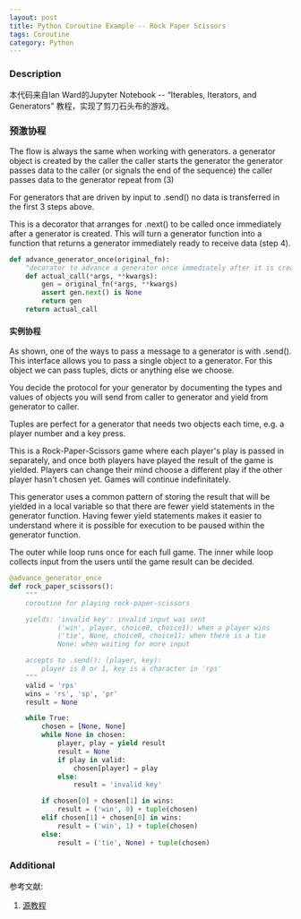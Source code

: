 ```yaml
---
layout: post
title: Python Coroutine Example -- Rock Paper Scissors
tags: Coroutine
category: Python
---
```



### Description
本代码来自Ian Ward的Jupyter Notebook -- “Iterables, Iterators, and Generators” 教程，实现了剪刀石头布的游戏。

### 预激协程
The flow is always the same when working with generators.
a generator object is created by the caller
the caller starts the generator
the generator passes data to the caller (or signals the end of the sequence)
the caller passes data to the generator
repeat from (3)

For generators that are driven by input to .send() no data is transferred in the first 3 steps above.

This is a decorator that arranges for .next() to be called once immediately after a generator is created. This will turn a generator function into a function that returns a generator immediately ready to receive data (step 4).

```python
def advance_generator_once(original_fn):
    "decorator to advance a generator once immediately after it is created"
    def actual_call(*args, **kwargs):
        gen = original_fn(*args, **kwargs)
        assert gen.next() is None
        return gen
    return actual_call
```

#### 实例协程
As shown, one of the ways to pass a message to a generator is with .send(). This interface allows you to pass a single object to a generator. For this object we can pass tuples, dicts or anything else we choose.

You decide the protocol for your generator by documenting the types and values of objects you will send from caller to generator and yield from generator to caller.

Tuples are perfect for a generator that needs two objects each time, e.g. a player number and a key press.

This is a Rock-Paper-Scissors game where each player's play is passed in separately, and once both players have played the result of the game is yielded. Players can change their mind choose a different play if the other player hasn't chosen yet. Games will continue indefinitately.

This generator uses a common pattern of storing the result that will be yielded in a local variable so that there are fewer yield statements in the generator function. Having fewer yield statements makes it easier to understand where it is possible for execution to be paused within the generator function.

The outer while loop runs once for each full game. The inner while loop collects input from the users until the game result can be decided.

```python
@advance_generator_once
def rock_paper_scissors():
    """
    coroutine for playing rock-paper-scissors

    yields: 'invalid key': invalid input was sent
            ('win', player, choice0, choice1): when a player wins
            ('tie', None, choice0, choice1): when there is a tie
            None: when waiting for more input

    accepts to .send(): (player, key):
        player is 0 or 1, key is a character in 'rps'
    """
    valid = 'rps'
    wins = 'rs', 'sp', 'pr'
    result = None

    while True:
        chosen = [None, None]
        while None in chosen:
            player, play = yield result
            result = None
            if play in valid:
                chosen[player] = play
            else:
                result = 'invalid key'

        if chosen[0] + chosen[1] in wins:
            result = ('win', 0) + tuple(chosen)
        elif chosen[1] + chosen[0] in wins:
            result = ('win', 1) + tuple(chosen)
        else:
            result = ('tie', None) + tuple(chosen)
```

### Additional
参考文献:
1. [源教程](http://nbviewer.ipython.org/github/wardi/iterables-iterators-generators/blob/master/Iterables,%20Iterators,%20Generators.ipynb)
